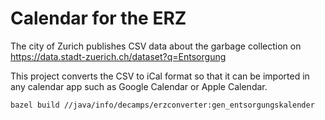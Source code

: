 # Calendar for the ERZ

The city of Zurich publishes CSV data about the garbage collection on
https://data.stadt-zuerich.ch/dataset?q=Entsorgung

This project converts the CSV to iCal format so that it can be imported in any calendar app
such as Google Calendar or Apple Calendar.

```sh
bazel build //java/info/decamps/erzconverter:gen_entsorgungskalender
```
